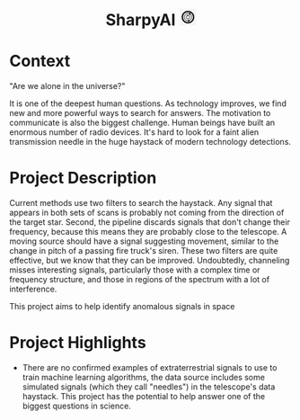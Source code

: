 <h1 align="center">
<b>SharpyAI</b>
<img height="30em" width="30em" src="Icono.jpg" />
</h1>

<h1 align="left">
<b>Context</b>
</h1>

"Are we alone in the universe?"

It is one of the deepest human questions. As technology improves, we find new and more powerful ways to search for answers. The motivation to communicate is also the biggest challenge. Human beings have built an enormous number of radio devices. It's hard to look for a faint alien transmission needle in the huge haystack of modern technology detections.

<h1 align="left">
<b>Project Description</b>
</h1>
Current methods use two filters to search the haystack. Any signal that appears in both sets of scans is probably not coming from the direction of the target star. Second, the pipeline discards signals that don't change their frequency, because this means they are probably close to the telescope. A moving source should have a signal suggesting movement, similar to the change in pitch of a passing fire truck's siren. These two filters are quite effective, but we know that they can be improved. Undoubtedly, channeling misses interesting signals, particularly those with a complex time or frequency structure, and those in regions of the spectrum with a lot of interference.

This project aims to help identify anomalous signals in space

<h1 align="left">
<b>Project Highlights</b>
</h1>

* There are no confirmed examples of extraterrestrial signals to use to train machine learning algorithms, the data source includes some simulated signals (which they call "needles") in the telescope's data haystack. This project has the potential to help answer one of the biggest questions in science.
